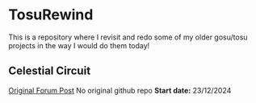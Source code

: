 # TosuRewind
 This is a repository where I revisit and redo some of my older gosu/tosu projects in the way I would do them today!

## Celestial Circuit
[Original Forum Post](https://osu.ppy.sh/community/forums/topics/1781059?n=1)
No original github repo
**Start date:** 23/12/2024